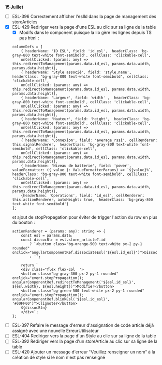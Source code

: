 **15 Juillet**
- [ ] ESL-396 Correctement afficher l'eslId dans la page de management des storeArticles
- [x] ESL-429 Rediriger vers la page d'une ESL au clic sur sa ligne de la table
    - [x] Modifs dans le component puisque la lib gère les lignes depuis TS pas html : 
    ```
    columnDefs = [
        { headerName: 'ID ESL', field: 'id_esl',  headerClass: 'bg-gray-800 text-white font-semibold', cellClass: 'clickable-cell', 
        onCellClicked: (params: any) => this.redirectToManagement(params.data.id_esl, params.data.width, params.data.height)},
        { headerName: 'Style associé', field: 'style.name',  headerClass: 'bg-gray-800 text-white font-semibold', cellClass: 'clickable-cell', 
        onCellClicked: (params: any) => this.redirectToManagement(params.data.id_esl, params.data.width, params.data.height)},
        { headerName: 'Largeur', field: 'width' ,  headerClass: 'bg-gray-800 text-white font-semibold', cellClass: 'clickable-cell', 
        onCellClicked: (params: any) => this.redirectToManagement(params.data.id_esl, params.data.width, params.data.height)},
        { headerName: 'Hauteur', field: 'height',  headerClass: 'bg-gray-800 text-white font-semibold', cellClass: 'clickable-cell', 
        onCellClicked: (params: any) => this.redirectToManagement(params.data.id_esl, params.data.width, params.data.height)},
        { headerName: 'Connexion', field: 'average_rssi', cellRenderer: this.signalRenderer,  headerClass: 'bg-gray-800 text-white font-semibold', cellClass: 'clickable-cell', 
        onCellClicked: (params: any) => this.redirectToManagement(params.data.id_esl, params.data.width, params.data.height)},
        { headerName: 'Niveau de batterie', field: 'power', valueFormatter: ({ value }: ValueFormatterParams) => `${value}%`,  headerClass: 'bg-gray-800 text-white font-semibold', cellClass: 'clickable-cell', 
        onCellClicked: (params: any) => this.redirectToManagement(params.data.id_esl, params.data.width, params.data.height)},
        {headerName: 'Opérations', field: 'id_esl', cellRenderer: this.actionRenderer, autoHeight: true,  headerClass: 'bg-gray-800 text-white font-semibold'}
    ];
    ```
    et ajout de stopPropagation pour éviter de trigger l'action du row en plus du bouton : 
    ```
    actionRenderer = (params: any): string => {
        const esl = params.data;
        const dissocBtn = esl.store_article?.id
            ? `<button class="bg-orange-500 text-white px-2 py-1 rounded" onclick="angularComponentRef.dissociateEsl('${esl.id_esl}')">Dissocier</button>`
            : '';

        return `
        <div class="flex flex-col  ">
        <button class="bg-gray-300 px-2 py-1 rounded" onclick="event.stopPropagation(); angularComponentRef.redirectToManagement('${esl.id_esl}', ${esl.width}, ${esl.height})">Modifier</button>
        <button class="bg-green-500 text-white px-2 py-1 rounded" onclick="event.stopPropagation(); angularComponentRef.blinkEsl('${esl.id_esl}', '#00FF00')">Clignoter</button>
        ${dissocBtn}
        </div>`;
    };
    ```
- [ ] ESL-397 Refaire le message d'erreur d'assignation de code article déjà assigné avec une nouvelle ErreurUtilisateur
- [ ] ESL-404 Rediriger vers la page d'un Style au clic sur sa ligne de la table
- [ ] ESL-392 Rediriger vers la page d'un storeArticle au clic sur sa ligne de la table
- [ ] ESL-420 Ajouter un message d'erreur "Veuillez renseigner un nom" à la création de style si le nom n'est pas renseigné